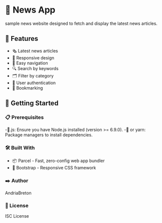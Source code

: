 # 📰 News App

sample news website designed to fetch and display the latest news articles.

## 🌟 Features
- 🗞️ Latest news articles
- 📱 Responsive design
- 🧭 Easy navigation
- 🔍 Search by keywords
- 🗂️ Filter by category
- 🔐 User authentication
- 📌 Bookmarking

## 🚀 Getting Started

### 📋 Prerequisites
-👾.js: Ensure you have Node.js installed (version >= 6.9.0).
-🧶 or yarn: Package managers to install dependencies.

### 🛠️ Built With
- 📦 Parcel - Fast, zero-config web app bundler
- 🎨 Bootstrap - Responsive CSS framework

### ✒️ Author
AndriaBreton

### 📜 License
ISC License
